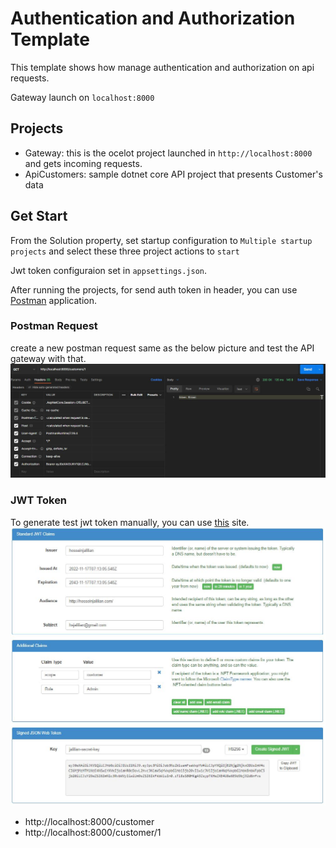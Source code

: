 # Authentication and Authorization Template

This template shows how manage authentication and authorization on api requests.

Gateway launch on `localhost:8000`

## Projects 
* Gateway: this is the ocelot project launched in `http://localhost:8000` and gets incoming requests.
* ApiCustomers: sample dotnet core API project that presents Customer's data

## Get Start
From the Solution property, set startup configuration to `Multiple startup projects` and select these three project actions to `start`

Jwt token configuraion set in `appsettings.json`.

After running the projects, for send auth token in header, you can use [Postman](https://www.postman.com/) application.

### Postman Request
create a new postman request same as the below picture and test the API gateway with that.
![](../../images/auth_postman.jpg)

### JWT Token
To generate test jwt token manually, you can use [this](http://jwtbuilder.jamiekurtz.com/) site.
![](../../images/auth.jpg)

* http://localhost:8000/customer
* http://localhost:8000/customer/1